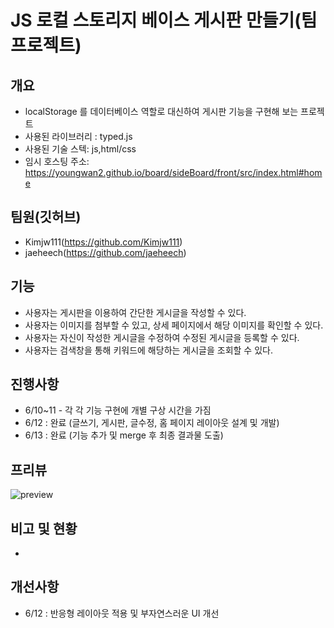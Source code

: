 # JS 로컬 스토리지 베이스 게시판 만들기(팀 프로젝트)

## 개요
- localStorage 를 데이터베이스 역할로 대신하여 게시판 기능을 구현해 보는 프로젝트
- 사용된 라이브러리 : typed.js
- 사용된 기술 스텍: js,html/css
- 임시 호스팅 주소: https://youngwan2.github.io/board/sideBoard/front/src/index.html#home

## 팀원(깃허브)
- Kimjw111(https://github.com/Kimjw111)
- jaeheech(https://github.com/jaeheech)

## 기능
- 사용자는 게시판을 이용하여 간단한 게시글을 작성할 수 있다.
- 사용자는 이미지를 첨부할 수 있고, 상세 페이지에서 해당 이미지를 확인할 수 있다.
- 사용자는 자신이 작성한 게시글을 수정하여 수정된 게시글을 등록할 수 있다.
- 사용자는 검색창을 통해 키워드에 해당하는 게시글을 조회할 수 있다.

## 진행사항
- 6/10~11 - 각 각 기능 구현에 개별 구상 시간을 가짐
- 6/12 : 완료 (글쓰기, 게시판, 글수정, 홈 페이지 레이아웃 설계 및 개발)
- 6/13 : 완료 (기능 추가 및 merge 후 최종 결과물 도출)

## 프리뷰
![preview](https://github.com/youngwan2/board/assets/107159871/ef457347-0d2f-47c8-bce0-db2067807493)

## 비고 및 현황
-

## 개선사항 
- 6/12 : 반응형 레이아웃 적용 및 부자연스러운 UI 개선
